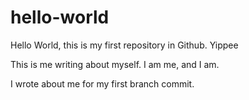 # hello-world
Hello World, this is my first repository in Github. Yippee 

This is me writing about myself. I am me, and I am. 

I wrote about me for my first branch commit. 
